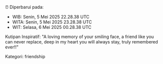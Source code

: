⏰ Diperbarui pada:
- WIB: Senin, 5 Mei 2025 22.28.38 UTC
- WITA: Senin, 5 Mei 2025 23.28.38 UTC
- WIT: Selasa, 6 Mei 2025 00.28.38 UTC

Kutipan Inspiratif:
"A loving memory of your smiling face, a friend like you can never replace, deep in my heart you will always stay, truly remembered ever!!"


Kategori: friendship

